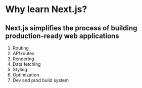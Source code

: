 # Why learn Next.js?

## Next.js simplifies the process of building production-ready web applications  

1. Routing  
2. API routes  
3. Rendering  
4. Data fetching  
5. Styling  
6. Optimization  
7. Dev and prod build system  